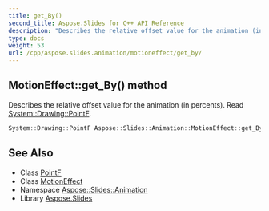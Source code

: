 ```yaml
---
title: get_By()
second_title: Aspose.Slides for C++ API Reference
description: "Describes the relative offset value for the animation (in percents). Read System::Drawing::PointF."
type: docs
weight: 53
url: /cpp/aspose.slides.animation/motioneffect/get_by/
---
```

## MotionEffect::get_By() method


Describes the relative offset value for the animation (in percents). Read [System::Drawing::PointF](../../../system.drawing/pointf/).

```cpp
System::Drawing::PointF Aspose::Slides::Animation::MotionEffect::get_By() override
```

## See Also

* Class [PointF](../../system.drawing/pointf/)
* Class [MotionEffect](./)
* Namespace [Aspose::Slides::Animation](../)
* Library [Aspose.Slides](../../)